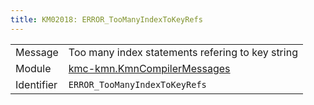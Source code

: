 ```yaml
---
title: KM02018: ERROR_TooManyIndexToKeyRefs
---
```


|            |           |
|------------|---------- |
| Message    | Too many index statements refering to key string |
| Module     | [kmc-kmn.KmnCompilerMessages](kmc-kmn.kmncompilermessages) |
| Identifier | `ERROR_TooManyIndexToKeyRefs` |


